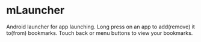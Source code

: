 # mLauncher
Android launcher for app launching.
Long press on an app to add(remove) it to(from) bookmarks.
Touch back or menu buttons to view your bookmarks.
